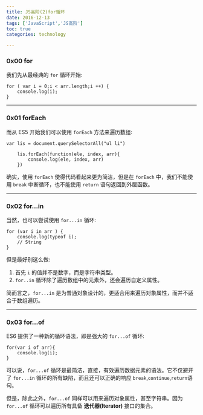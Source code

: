 ```yaml
---
title: JS高阶(2)for循环   
date: 2016-12-13       
tags: ['JavaScript','JS高阶']
toc: true
categories: technology

---
```

### 0x00 for

我们先从最经典的 `for` 循环开始:

```
for ( var i = 0;i < arr.length;i ++) {
    console.log(i);
}
```

---
### 0x01 forEach

而从 ES5 开始我们可以使用 `forEach` 方法来遍历数组:

```
var lis = document.querySelectorAll("ul li")

	lis.forEach(function(ele, index, arr){
		console.log(ele, index, arr)
	})
```

确实，使用 `forEach` 使得代码看起来更为简洁，但是在 `forEach` 中，我们不能使用 `break` 中断循环，也不能使用 `return` 语句返回到外层函数。

---
### 0x02 for...in

当然，也可以尝试使用 `for...in` 循环:

```
for (var i in arr ) {
    console.log(typeof i);
    // String
}
```

但是最好别这么做:

1. 首先 `i` 的值并不是数字，而是字符串类型。
2. `for..in` 循环除了遍历数组中的元素外，还会遍历自定义属性。

简而言之，`for...in` 是为普通对象设计的，更适合用来遍历对象属性，而并不适合于数组遍历。

---
### 0x03 for...of
ES6 提供了一种新的循环语法，即是强大的 `for...of` 循环:

```
for(var i of arr){
    console.log(i);
}
```

可以说，`for...of` 循环是最简洁，直接，有效遍历数据元素的语法。它不仅避开了 `for...in` 循环的所有缺陷，而且还可以正确的响应 `break`,`continue`,`return`语句。


但是，除此之外，`for...of` 同样可以用来遍历对象属性，甚至字符串。因为 `for...of` 循环可以遍历所有具备 **迭代器(Iterator)** 接口的集合。

